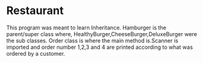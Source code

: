 # Restaurant

This program was meant to learn Inheritance. Hamburger is the parent/super class where, HealthyBurger,CheeseBurger,DeluxeBurger were the sub classes.
Order class is where the main method is.Scanner is imported and order number 1,2,3 and 4 are printed according to what was ordered by a customer.
